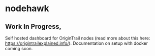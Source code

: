 # nodehawk
## Work In Progress, 

Self hosted dashboard for OriginTrail nodes (read more about this here: https://origintrailexplained.info/). Documentation on setup with docker coming soon.
